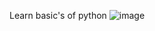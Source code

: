 Learn basic's of python
![image](https://github.com/user-attachments/assets/d86bd74d-8bbd-4976-947d-9dc49babffba)
